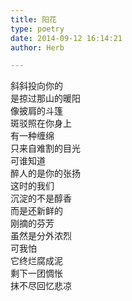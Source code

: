 ```yaml
---  
title: 阳花  
type: poetry  
date: 2014-09-12 16:14:21  
author: Herb  

---  
```

斜斜投向你的  
是掠过那山的暖阳  
像披肩的斗篷  
斑驳照在你身上    
有一种缠绵  
只来自难割的目光  
可谁知道  
醉人的是你的张扬    
这时的我们  
沉淀的不是醇香  
而是还新鲜的  
刚摘的芬芳  
虽然是分外浓烈  
可我怕  
它终烂腐成泥  
剩下一团惆怅  
抹不尽回忆悲凉